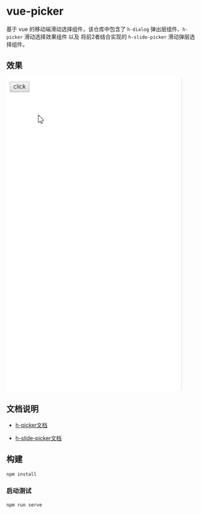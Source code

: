 # vue-picker
基于 vue 的移动端滑动选择组件，该仓库中包含了 `h-dialog` 弹出层组件、`h-picker` 滑动选择效果组件 以及 将前2者结合实现的 `h-slide-picker` 滑动弹层选择组件。

## 效果

![h-slide-picker](./src/assets/h_slide_picker.gif)

## 文档说明

- <a href="http://hongwenqing.com/2019/01/01/vue/h-ui/h-picker移动端滑动单选组件/#more">h-picker文档</a>

- <a href="http://hongwenqing.com/2019/03/01/vue/h-ui/h-slide-picker移动端滑动单选弹出层/#more">h-slide-picker文档</a>


## 构建

```
npm install
```

### 启动测试
```
npm run serve
```


